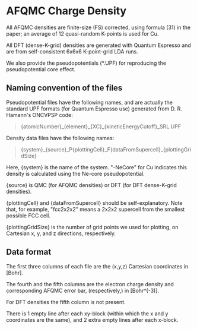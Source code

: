# AFQMC Charge Density

All AFQMC densities are finite-size (FS) corrected, using formula (31) in the paper; an average of 12 quasi-random K-points is used for Cu.

All DFT (dense-K-grid) densities are generated with Quantum Espresso and are from self-consistent 6x6x6 K-point-grid LDA runs.

We also provide the pseudopotentials (\*.UPF) for reproducing the pseudopotential core effect.

## Naming convention of the files

Pseudopotential files have the following names, and are actually the standard UPF formats (for Quantum Espresso use) generated from D. R. Hamann's ONCVPSP code:

> {atomicNumber}\_{element}\_{XC}\_{kineticEnergyCutoff}\_SRL.UPF

Density data files have the following names:

> {system}\_{source}\_P{plottingCell}\_F{dataFromSupercell}\_{plottingGridSize}

Here, {system} is the name of the system. "-NeCore" for Cu indicates this density is calculated using the Ne-core pseudopotential.

{source} is QMC (for AFQMC densities) or DFT (for DFT dense-K-grid densities).

{plottingCell} and {dataFromSupercell} should be self-explanatory. Note that, for example, "fcc2x2x2" means a 2x2x2 supercell from the smallest possible FCC cell.

{plottingGridSize} is the number of grid points we used for plotting, on Cartesian x, y, and z directions, respectively.

## Data format

The first three columns of each file are the (x,y,z) Cartesian coordinates in \[Bohr\].

The fourth and the fifth columns are the electron charge density and corresponding AFQMC error bar, (respectively,) in \[Bohr^(-3)\].

For DFT densities the fifth column is not present.

There is 1 empty line after each xy-block (within which the x and y coordinates are the same), and 2 extra empty lines after each x-block.
